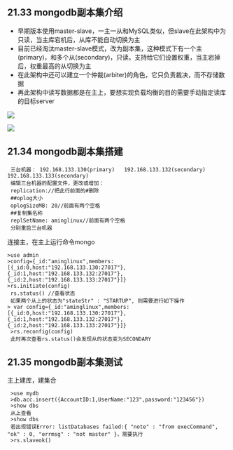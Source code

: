 ## 21.33 mongodb副本集介绍

 * 早期版本使用master-slave，一主一从和MySQL类似，但slave在此架构中为只读，当主库宕机后，从库不能自动切换为主
 * 目前已经淘汰master-slave模式，改为副本集，这种模式下有一个主(primary)，和多个从(secondary)，只读。支持给它们设置权重，当主宕掉后，权重最高的从切换为主
 * 在此架构中还可以建立一个仲裁(arbiter)的角色，它只负责裁决，而不存储数据
 * 再此架构中读写数据都是在主上，要想实现负载均衡的目的需要手动指定读库的目标server

![](https://ws2.sinaimg.cn/large/006tNc79gy1fkoguqn1f4j319y0lydii.jpg)

![](https://ws2.sinaimg.cn/large/006tNc79gy1fkogvb7dggj30tu0ogwh5.jpg)


## 21.34 mongodb副本集搭建

```
 三台机器： 192.168.133.130(primary)   192.168.133.132(secondary) 192.168.133.133(secondary)
 编辑三台机器的配置文件，更改或增加：
 replication://把此行前面的#删除
 ##oplog大小
 oplogSizeMB: 20//前面有两个空格
 ##复制集名称
 replSetName: aminglinux//前面有两个空格
 分别重启三台机器
```

连接主，在主上运行命令mongo

```
>use admin
>config={_id:"aminglinux",members:[{_id:0,host:"192.168.133.130:27017"},{_id:1,host:"192.168.133.132:27017"},{_id:2,host:"192.168.133.133:27017"}]}
>rs.initiate(config)
 rs.status() //查看状态
 如果两个从上的状态为"stateStr" : "STARTUP", 则需要进行如下操作
> var config={_id:"aminglinux",members:[{_id:0,host:"192.168.133.130:27017"},{_id:1,host:"192.168.133.132:27017"},{_id:2,host:"192.168.133.133:27017"}]}
 >rs.reconfig(config)
 此时再次查看rs.status()会发现从的状态变为SECONDARY
```

## 21.35 mongodb副本集测试

主上建库，建集合

```
 >use mydb
 >db.acc.insert({AccountID:1,UserName:"123",password:"123456"})
 >show dbs
 从上查看
 >show dbs   
 若出现错误Error: listDatabases failed:{ "note" : "from execCommand", "ok" : 0, "errmsg" : "not master" }，需要执行
 >rs.slaveok() 
```
